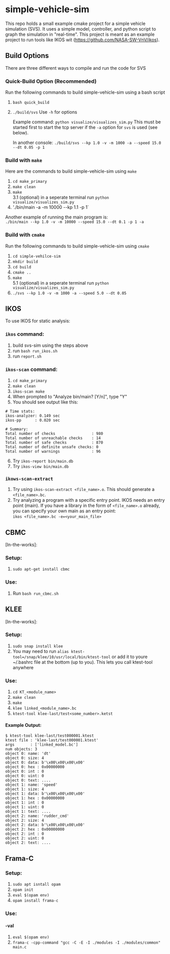 # simple-vehicle-sim
This repo holds a small example cmake project for a simple vehicle simulation (SVS). It uses a simple model, controller, and python script to graph the simulation in "real-time". This project is meant as an example project to run tools like IKOS wit (https://github.com/NASA-SW-VnV/ikos). 

## Build Options
There are three different ways to compile and run the code for SVS

### Quick-Build Option (Recommended)
Run the following commands to build simple-vehicle-sim using a bash script
1. `bash quick_build`
2. `./build/svs` Use `-h` for options

    Example command: `python visualize/visualizes_sim.py` This must be started first to start the tcp server if the `-a` option for `svs` is used (see below).

    In another console: `./build/svs --kp 1.0 -v -m 1000 -a --speed 15.0 --dt 0.05 -p 1`

### Build with `make` 
Here are the commands to build simple-vehicle-sim using `make`
1. `cd make_primary`
2. `make clean`
3. `make` \
3.1 (optional) in a seperate terminal run `python visualize/visualizes_sim.py`
4. './bin/main -a -m 10000 --kp 1.1 -p 1`

Another example of running the main program is:\
`./bin/main --kp 1.0 -v -m 10000 --speed 15.0 --dt 0.1 -p 1 -a`

### Build with `cmake` 
Run the following commands to build simple-vehicle-sim using `cmake`
1. `cd simple-vehilce-sim`
2. `mkdir build`
3. `cd build`
4. `cmake ..`
5. `make` \
5.1 (optional) in a seperate terminal run `python visualize/visualizes_sim.py`
6. `./svs --kp 1.0 -v -m 1000 -a --speed 5.0 --dt 0.05`

## IKOS
To use IKOS for static analysis:

### `ikos` command:
1. build svs-sim using the steps above
2. run `bash run_ikos.sh`
3. run `report.sh`

### `ikos-scan` command:
1. `cd make_primary`
2. `make clean`
3. `ikos-scan make`
4. When prompted to "Analyze bin/main? [Y/n]", type "Y"
5. You should see output like this:
```
# Time stats:
ikos-analyzer: 0.149 sec
ikos-pp      : 0.020 sec

# Summary:
Total number of checks                : 980
Total number of unreachable checks    : 14
Total number of safe checks           : 870
Total number of definite unsafe checks: 0
Total number of warnings              : 96
```

6. Try `ikos-report bin/main.db`
7. Try `ikos-view bin/main.db`

### `ikows-scan-extract`
1. Try using `ikos-scan-extract <file_name>.o`. This should generate a `<file_name>.bc`.
2. Try analyzing a program with a specific entry point. IKOS needs an entry point (main). If you have a library in the form of `<file_name>.o` already, you can specify your own main as an entry point:\
`ikos <file_name>.bc -e=<your_main_file>`

## CBMC
[In-the-works]:
### Setup:
1. `sudo apt-get install cbmc`

### Use:
1. Run `bash run_cbmc.sh`

## KLEE
[In-the-works]:
### Setup:
1. `sudo snap install klee`
2. You may need to run `alias ktest-tool=/snap/klee/10/usr/local/bin/ktest-tool` or add it to youre ~/.bashrc file at the bottom (up to you). This lets you call ktest-tool anywhere

### Use:
1. `cd KT_<module_name>`
2. `make clean`
3. `make`
4. `klee linked_<module_name>.bc`
5. `ktest-tool klee-last/test<some_number>.ketst`
#### Example Output:
```
$ ktest-tool klee-last/test000001.ktest 
ktest file : 'klee-last/test000001.ktest'
args       : ['linked_model.bc']
num objects: 3
object 0: name: 'dt'
object 0: size: 4
object 0: data: b'\x00\x00\x00\x00'
object 0: hex : 0x00000000
object 0: int : 0
object 0: uint: 0
object 0: text: ....
object 1: name: 'speed'
object 1: size: 4
object 1: data: b'\x00\x00\x00\x00'
object 1: hex : 0x00000000
object 1: int : 0
object 1: uint: 0
object 1: text: ....
object 2: name: 'rudder_cmd'
object 2: size: 4
object 2: data: b'\x00\x00\x00\x00'
object 2: hex : 0x00000000
object 2: int : 0
object 2: uint: 0
object 2: text: ....
```

## Frama-C
### Setup:
1. `sudo apt isntall opam`
2. `opam init`
3. `eval $(opam env)`
4. `opam install frama-c`

### Use:
#### -val
1. `eval $(opam env)`
2. `frama-c -cpp-command "gcc -C -E -I ./modules -I ./modules/common" main.c`